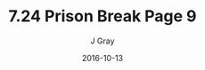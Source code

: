 ---
title: '7.24 Prison Break Page 9'
alt: 'Mysteries of the Arcana'
date: '2016-10-13'
author: 'J Gray'
artist: 'Keira'
chapter: '7 Tales of the Arcana'
filler: false
---